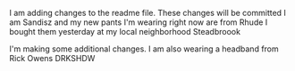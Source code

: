 I am adding changes to the readme file.
These changes will be committed
I am Sandisz and my new pants I'm wearing right now are from Rhude
I bought them yesterday at my local neighborhood Steadbroook

I'm making some additional changes.
I am also wearing a headband from Rick Owens DRKSHDW
